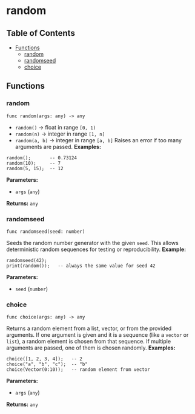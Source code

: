 # random

## Table of Contents

- [Functions](#functions)
  - [random](#random)
  - [randomseed](#randomseed)
  - [choice](#choice)

## Functions

### random

```xylia
func random(args: any) -> any
```

- `random()` → float in range `[0, 1)`
- `random(n)` → integer in range `[1, n]`
- `random(a, b)` → integer in range `[a, b]`
Raises an error if too many arguments are passed.
**Examples:**
```xylia
random();       -- 0.73124
random(10);     -- 7
random(5, 15);  -- 12
```

**Parameters:**

- `args` (`any`)

**Returns:** `any` 

### randomseed

```xylia
func randomseed(seed: number)
```

Seeds the random number generator with the given `seed`.
This allows deterministic random sequences for testing or reproducibility.
**Example:**
```xylia
randomseed(42);
print(random());   -- always the same value for seed 42
```

**Parameters:**

- `seed` (`number`)

### choice

```xylia
func choice(args: any) -> any
```

Returns a random element from a list, vector, or from the provided arguments.
If one argument is given and it is a sequence (like a `vector` or `list`),
a random element is chosen from that sequence.
If multiple arguments are passed, one of them is chosen randomly.
**Examples:**
```xylia
choice([1, 2, 3, 4]);   -- 2
choice("a", "b", "c");  -- "b"
choice(Vector(0:10));   -- random element from vector
```

**Parameters:**

- `args` (`any`)

**Returns:** `any` 

